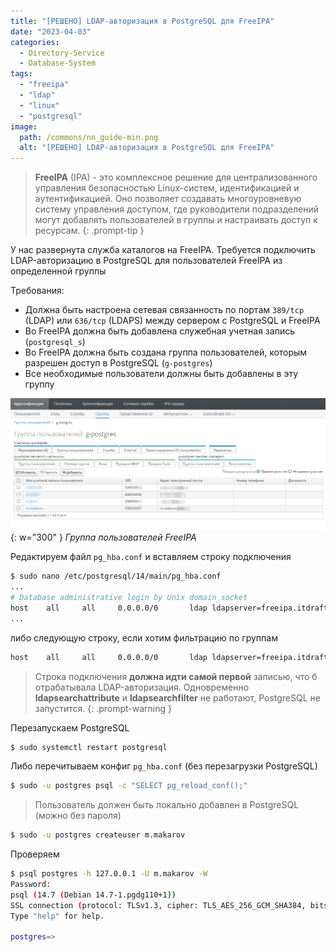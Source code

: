 ```yaml
---
title: "[РЕШЕНО] LDAP-авторизация в PostgreSQL для FreeIPA"
date: "2023-04-03"
categories: 
  - Directory-Service
  - Database-System
tags: 
  - "freeipa"
  - "ldap"
  - "linux"
  - "postgresql"
image:
  path: /commons/nn_guide-min.png
  alt: "[РЕШЕНО] LDAP-авторизация в PostgreSQL для FreeIPA"
---
```


> **FreeIPA** (IPA) - это комплексное решение для централизованного управления безопасностью Linux-систем, идентификацией и аутентификацией. Оно позволяет создавать многоуровневую систему управления доступом, где руководители подразделений могут добавлять пользователей в группы и настраивать доступ к ресурсам.
{: .prompt-tip }

У нас развернута служба каталогов на FreeIPA. Требуется подключить LDAP-авторизацию в PostgreSQL для пользователей FreeIPA из определенной группы

Требования:

- Должна быть настроена сетевая связанность по портам `389/tcp` (LDAP) или `636/tcp` (LDAPS) между сервером с PostgreSQL и FreeIPA
- Во FreeIPA должна быть добавлена служебная учетная запись (`postgresql_s`)
- Во FreeIPA должна быть создана группа пользователей, которым разрешен доступ в PostgreSQL (`g-postgres`)
- Все необходимые пользователи должны быть добавлены в эту группу

![](/assets/img/posts/2023/04/03/image.png){: w="300" }
_Группа пользователей FreeIPA_

Редактируем файл `pg_hba.conf` и вставляем строку подключения

```sh
$ sudo nano /etc/postgresql/14/main/pg_hba.conf
...
# Database administrative login by Unix domain socket
host    all     all     0.0.0.0/0       ldap ldapserver=freeipa.itdraft.lan ldapbasedn="cn=users,cn=accounts,dc=itdraft,dc=lan" ldapbinddn="uid=postgresql_s,cn=users,cn=accounts,dc=itdraft,dc=lan" ldapbindpasswd="passwd" ldapsearchattribute=uid
...
```

либо следующую строку, если хотим фильтрацию по группам

```sh
host    all     all     0.0.0.0/0       ldap ldapserver=freeipa.itdraft.lan ldapbasedn="cn=users,cn=accounts,dc=itdraft,dc=lan" ldapbinddn="uid=postgresql_s,cn=users,cn=accounts,dc=itdraft,dc=lan" ldapbindpasswd="passwd" ldapsearchfilter="(&(objectClass=person)(uid=$username)(memberOf=cn=g-postgres,cn=groups,cn=accounts,dc=itdraft,dc=lan))" 
```

> Строка подключения **должна идти самой первой** записью, что б отрабатывала LDAP-авторизация.
> Одновременно **ldapsearchattribute** и **ldapsearchfilter** не работают, PostgreSQL не запустится.
{: .prompt-warning }

Перезапускаем PostgreSQL

```sh
$ sudo systemctl restart postgresql
```

Либо перечитываем конфиг `pg_hba.conf` (без перезагрузки PostgreSQL)

```sh
$ sudo -u postgres psql -c "SELECT pg_reload_conf();"
```

> Пользователь должен быть локально добавлен в PostgreSQL (можно без пароля)

```sh
$ sudo -u postgres createuser m.makarov
```

Проверяем

```sh
$ psql postgres -h 127.0.0.1 -U m.makarov -W
Password: 
psql (14.7 (Debian 14.7-1.pgdg110+1))
SSL connection (protocol: TLSv1.3, cipher: TLS_AES_256_GCM_SHA384, bits: 256, compression: off)
Type "help" for help.

postgres=> 
```
